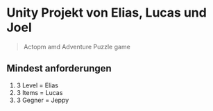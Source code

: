 # Unity Projekt von Elias, Lucas und Joel
> Actopm amd Adventure Puzzle game
## Mindest anforderungen
<ol>
  <li>3 Level = Elias</li>
  <li>3 Items = Lucas</li>
  <li>3 Gegner = Jeppy</li>
</ol>

